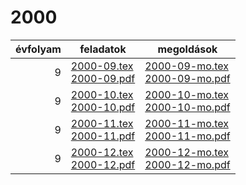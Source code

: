 # 2000

| évfolyam | feladatok | megoldások |
|---:|---|---|
| 9|[2000-09.tex](2000-09.tex) <br> [2000-09.pdf](2000-09.pdf) | [2000-09-mo.tex](2000-09-mo.tex) <br> [2000-09-mo.pdf](2000-09-mo.pdf)|
| 9|[2000-10.tex](2000-10.tex) <br> [2000-10.pdf](2000-10.pdf) | [2000-10-mo.tex](2000-10-mo.tex) <br> [2000-10-mo.pdf](2000-09-mo.pdf)|
| 9|[2000-11.tex](2000-11.tex) <br> [2000-11.pdf](2000-11.pdf) | [2000-11-mo.tex](2000-11-mo.tex) <br> [2000-11-mo.pdf](2000-09-mo.pdf)|
| 9|[2000-12.tex](2000-12.tex) <br> [2000-12.pdf](2000-12.pdf) | [2000-12-mo.tex](2000-12-mo.tex) <br> [2000-12-mo.pdf](2000-09-mo.pdf)|
